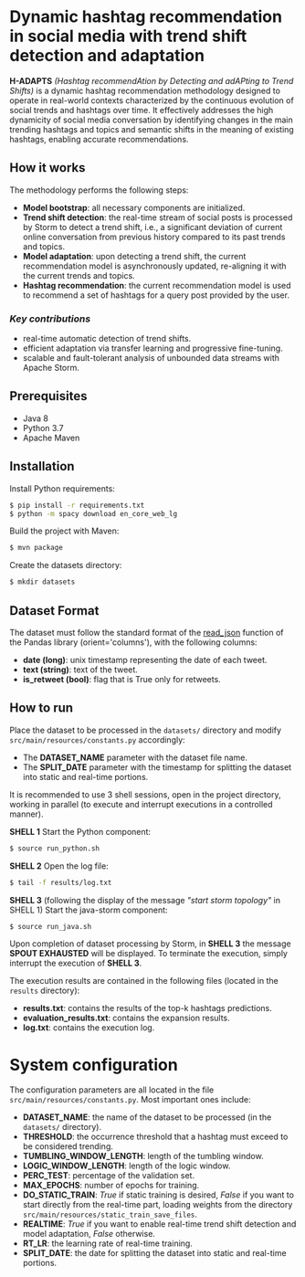 # Dynamic hashtag recommendation in social media with trend shift detection and adaptation

**H-ADAPTS** *(Hashtag recommendAtion by Detecting and adAPting to Trend Shifts)* is a dynamic hashtag recommendation methodology designed to operate in real-world contexts characterized by the continuous evolution of social trends and hashtags over time. It effectively addresses the high dynamicity of social media conversation by identifying changes in the main trending hashtags and topics and semantic shifts in the meaning of existing hashtags, enabling accurate recommendations.

## How it works
The methodology performs the following steps:
- **Model bootstrap**: all necessary components are initialized.
- **Trend shift detection**: the real-time stream of social posts is processed by Storm to detect a trend shift, i.e., a significant deviation of current online conversation from previous history compared to its past trends and topics.
- **Model adaptation**: upon detecting a trend shift, the current recommendation model is asynchronously updated, re-aligning it with the current trends and topics.
- **Hashtag recommendation**: the current recommendation model is used to recommend a set of hashtags for a query post provided by the user.

### ***Key contributions***
- real-time automatic detection of trend shifts.
- efficient adaptation via transfer learning and progressive fine-tuning.
- scalable and fault-tolerant analysis of unbounded data streams with Apache Storm.

## Prerequisites
- Java 8
- Python 3.7
- Apache Maven

## Installation
Install Python requirements:
```bash
$ pip install -r requirements.txt
$ python -m spacy download en_core_web_lg
```
Build the project with Maven:
```bash
$ mvn package
```
Create the datasets directory:
```bash
$ mkdir datasets
```

## Dataset Format
The dataset must follow the standard format of the [read_json](https://pandas.pydata.org/pandas-docs/version/1.1.3/reference/api/pandas.read_json.html) function of the Pandas library (orient='columns'), with the following columns:
- **date (long)**: unix timestamp representing the date of each tweet.
- **text (string)**: text of the tweet.
- **is_retweet (bool)**: flag that is True only for retweets.

## How to run
Place the dataset to be processed in the ```datasets/``` directory and modify ```src/main/resources/constants.py``` accordingly:
- The **DATASET_NAME** parameter with the dataset file name.
- The **SPLIT_DATE** parameter with the timestamp for splitting the dataset into static and real-time portions.

It is recommended to use 3 shell sessions, open in the project directory, working in parallel (to execute and interrupt executions in a controlled manner).

**SHELL 1**
Start the Python component:
```bash
$ source run_python.sh
```

**SHELL 2**
Open the log file:
```bash
$ tail -f results/log.txt
```

**SHELL 3** (following the display of the message *"start storm topology"* in SHELL 1)
Start the java-storm component:
```bash
$ source run_java.sh
```

Upon completion of dataset processing by Storm, in **SHELL 3** the message **SPOUT EXHAUSTED** will be displayed.
To terminate the execution, simply interrupt the execution of **SHELL 3**.

The execution results are contained in the following files (located in the ```results``` directory):
- **results.txt**: contains the results of the top-k hashtags predictions.
- **evaluation_results.txt**: contains the expansion results.
- **log.txt**: contains the execution log.

# System configuration
The configuration parameters are all located in the file ```src/main/resources/constants.py```. Most important ones include:
- **DATASET_NAME**: the name of the dataset to be processed (in the ```datasets/``` directory).
- **THRESHOLD**: the occurrence threshold that a hashtag must exceed to be considered trending.
- **TUMBLING_WINDOW_LENGTH**: length of the tumbling window.
- **LOGIC_WINDOW_LENGTH**: length of the logic window.
- **PERC_TEST**: percentage of the validation set.
- **MAX_EPOCHS**: number of epochs for training.
- **DO_STATIC_TRAIN**: *True* if static training is desired, *False* if you want to start directly from the real-time part, loading weights from the directory ```src/main/resources/static_train_save_files```.
- **REALTIME**: *True* if you want to enable real-time trend shift detection and model adaptation, *False* otherwise.
- **RT_LR**: the learning rate of real-time training.
- **SPLIT_DATE**: the date for splitting the dataset into static and real-time portions.
